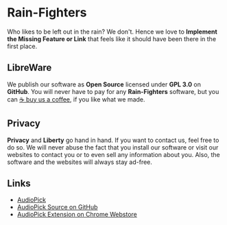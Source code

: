 # Rain-Fighters
Who likes to be left out in the rain? We don't. Hence we love to **Implement the Missing Feature or Link** that feels like it should have been there in the first place.

## LibreWare
We publish our software as **Open Source** licensed under **GPL 3.0** on **GitHub**. You will never have to pay for any **Rain-Fighters** software, but you can [&#9749;&nbsp;buy us a coffee](https://www.buymeacoffee.com/rainfighters), if you like what we made.

## Privacy
**Privacy** and **Liberty** go hand in hand. If you want to contact us, feel free to do so. We will never abuse the fact that you install our software or visit our websites to contact you or to even sell any information about you. Also, the software and the websites will always stay ad-free.

## Links
 - [AudioPick](https://rain-fighters.github.io/AudioPick/)
 - [AudioPick Source on GitHub](https://github.com/rain-fighters/AudioPick/)
 - [AudioPick Extension on Chrome Webstore](https://chrome.google.com/webstore/detail/audiopick/gfhcppdamigjkficnjnhmnljljhagaha)
